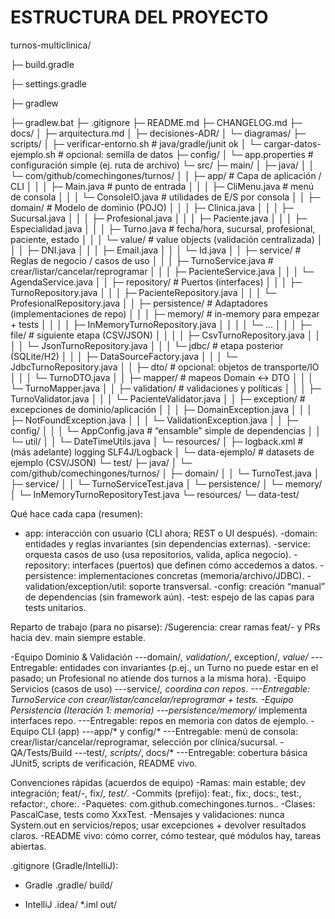# ESTRUCTURA DEL PROYECTO

turnos-multiclinica/

├─ build.gradle

├─ settings.gradle

├─ gradlew

├─ gradlew.bat
├─ .gitignore
├─ README.md
├─ CHANGELOG.md
├─ docs/
│  ├─ arquitectura.md
│  ├─ decisiones-ADR/
│  └─ diagramas/
├─ scripts/
│  ├─ verificar-entorno.sh        # java/gradle/junit ok
│  └─ cargar-datos-ejemplo.sh     # opcional: semilla de datos
├─ config/
│  └─ app.properties              # configuración simple (ej. ruta de archivo)
└─ src/
   ├─ main/
   │  ├─ java/
   │  │  └─ com/github/comechingones/turnos/
   │  │     ├─ app/                        # Capa de aplicación / CLI
   │  │     │  ├─ Main.java                # punto de entrada
   │  │     │  ├─ CliMenu.java             # menú de consola
   │  │     │  └─ ConsoleIO.java           # utilidades de E/S por consola
   │  │     ├─ domain/                     # Modelo de dominio (POJO)
   │  │     │  ├─ Clinica.java
   │  │     │  ├─ Sucursal.java
   │  │     │  ├─ Profesional.java
   │  │     │  ├─ Paciente.java
   │  │     │  ├─ Especialidad.java
   │  │     │  ├─ Turno.java               # fecha/hora, sucursal, profesional, paciente, estado
   │  │     │  └─ value/                   # value objects (validación centralizada)
   │  │     │     ├─ DNI.java
   │  │     │     ├─ Email.java
   │  │     │     └─ Id.java
   │  │     ├─ service/                    # Reglas de negocio / casos de uso
   │  │     │  ├─ TurnoService.java        # crear/listar/cancelar/reprogramar
   │  │     │  ├─ PacienteService.java
   │  │     │  └─ AgendaService.java
   │  │     ├─ repository/                 # Puertos (interfaces)
   │  │     │  ├─ TurnoRepository.java
   │  │     │  ├─ PacienteRepository.java
   │  │     │  └─ ProfesionalRepository.java
   │  │     ├─ persistence/                # Adaptadores (implementaciones de repo)
   │  │     │  ├─ memory/                  # in-memory para empezar + tests
   │  │     │  │  ├─ InMemoryTurnoRepository.java
   │  │     │  │  └─ ...
   │  │     │  ├─ file/                    # siguiente etapa (CSV/JSON)
   │  │     │  │  ├─ CsvTurnoRepository.java
   │  │     │  │  └─ JsonTurnoRepository.java
   │  │     │  └─ jdbc/                    # etapa posterior (SQLite/H2)
   │  │     │     ├─ DataSourceFactory.java
   │  │     │     └─ JdbcTurnoRepository.java
   │  │     ├─ dto/                        # opcional: objetos de transporte/IO
   │  │     │  └─ TurnoDTO.java
   │  │     ├─ mapper/                     # mapeos Domain <-> DTO
   │  │     │  └─ TurnoMapper.java
   │  │     ├─ validation/                 # validaciones y políticas
   │  │     │  ├─ TurnoValidator.java
   │  │     │  └─ PacienteValidator.java
   │  │     ├─ exception/                  # excepciones de dominio/aplicación
   │  │     │  ├─ DomainException.java
   │  │     │  ├─ NotFoundException.java
   │  │     │  └─ ValidationException.java
   │  │     ├─ config/
   │  │     │  └─ AppConfig.java           # “ensamble” simple de dependencias
   │  │     └─ util/
   │  │        └─ DateTimeUtils.java
   │  └─ resources/
   │     ├─ logback.xml                    # (más adelante) logging SLF4J/Logback
   │     └─ data-ejemplo/                  # datasets de ejemplo (CSV/JSON)
   └─ test/
      ├─ java/
      │  └─ com/github/comechingones/turnos/
      │     ├─ domain/
      │     │  └─ TurnoTest.java
      │     ├─ service/
      │     │  └─ TurnoServiceTest.java
      │     └─ persistence/
      │        └─ memory/
      │           └─ InMemoryTurnoRepositoryTest.java
      └─ resources/
         └─ data-test/

Qué hace cada capa (resumen):
- app: interacción con usuario (CLI ahora; REST o UI después).
-domain: entidades y reglas invariantes (sin dependencias externas).
-service: orquesta casos de uso (usa repositorios, valida, aplica negocio).
-repository: interfaces (puertos) que definen cómo accedemos a datos.
-persistence: implementaciones concretas (memoria/archivo/JDBC).
-validation/exception/util: soporte transversal.
-config: creación “manual” de dependencias (sin framework aún).
-test: espejo de las capas para tests unitarios.

Reparto de trabajo (para no pisarse):
/Sugerencia: crear ramas feat/<area>-<breve> y PRs hacia dev. main siempre estable.

-Equipo Dominio & Validación
---domain/*, validation/*, exception/*, value/*
---Entregable: entidades con invariantes (p.ej., un Turno no puede estar en el pasado; un Profesional no atiende dos turnos a la misma hora).
-Equipo Servicios (casos de uso)
---service/*, coordina con repos.
---Entregable: TurnoService con crear/listar/cancelar/reprogramar + tests.
-Equipo Persistencia (Iteración 1: memoria)
---persistence/memory/* implementa interfaces repo.
---Entregable: repos en memoria con datos de ejemplo.
-Equipo CLI (app)
---app/* y config/*
---Entregable: menú de consola: crear/listar/cancelar/reprogramar, selección por clínica/sucursal.
-QA/Tests/Build
---test/*, scripts/*, docs/*
---Entregable: cobertura básica JUnit5, scripts de verificación, README vivo.

Convenciones rápidas (acuerdos de equipo)
-Ramas: main estable; dev integración; feat/<area>-<breve>, fix/*, test/*.
-Commits (prefijo): feat:, fix:, docs:, test:, refactor:, chore:.
-Paquetes: com.github.comechingones.turnos.<capa>.
-Clases: PascalCase, tests como XxxTest.
-Mensajes y validaciones: nunca System.out en servicios/repos; usar excepciones + devolver resultados claros.
-README vivo: cómo correr, cómo testear, qué módulos hay, tareas abiertas.

.gitignore (Gradle/IntelliJ):
- Gradle
.gradle/
build/

- IntelliJ
.idea/
*.iml
out/
